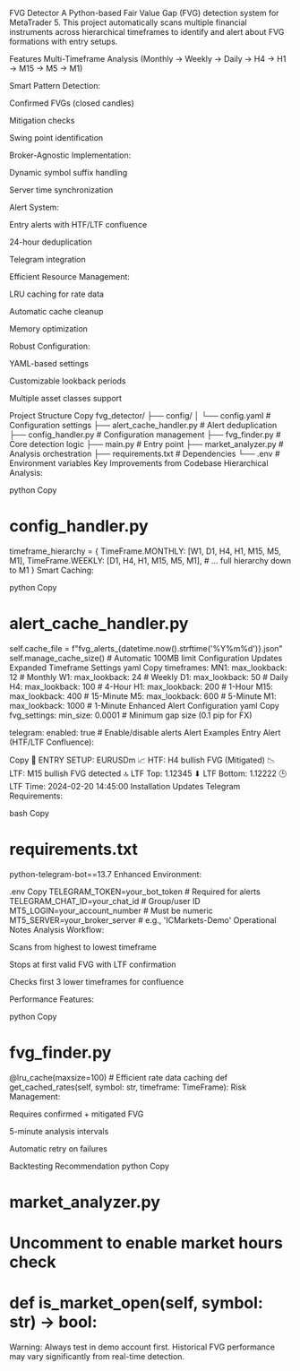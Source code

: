 FVG Detector
A Python-based Fair Value Gap (FVG) detection system for MetaTrader 5. This project automatically scans multiple financial instruments across hierarchical timeframes to identify and alert about FVG formations with entry setups.

Features
Multi-Timeframe Analysis (Monthly → Weekly → Daily → H4 → H1 → M15 → M5 → M1)

Smart Pattern Detection:

Confirmed FVGs (closed candles)

Mitigation checks

Swing point identification

Broker-Agnostic Implementation:

Dynamic symbol suffix handling

Server time synchronization

Alert System:

Entry alerts with HTF/LTF confluence

24-hour deduplication

Telegram integration

Efficient Resource Management:

LRU caching for rate data

Automatic cache cleanup

Memory optimization

Robust Configuration:

YAML-based settings

Customizable lookback periods

Multiple asset classes support

Project Structure
Copy
fvg_detector/
├── config/
│   └── config.yaml        # Configuration settings
├── alert_cache_handler.py # Alert deduplication
├── config_handler.py      # Configuration management
├── fvg_finder.py          # Core detection logic
├── main.py                # Entry point
├── market_analyzer.py     # Analysis orchestration
├── requirements.txt       # Dependencies
└── .env                   # Environment variables
Key Improvements from Codebase
Hierarchical Analysis:

python
Copy
# config_handler.py
timeframe_hierarchy = {
    TimeFrame.MONTHLY: [W1, D1, H4, H1, M15, M5, M1],
    TimeFrame.WEEKLY: [D1, H4, H1, M15, M5, M1],
    # ... full hierarchy down to M1
}
Smart Caching:

python
Copy
# alert_cache_handler.py
self.cache_file = f"fvg_alerts_{datetime.now().strftime('%Y%m%d')}.json"
self.manage_cache_size()  # Automatic 100MB limit
Configuration Updates
Expanded Timeframe Settings
yaml
Copy
timeframes:
  MN1:
    max_lookback: 12    # Monthly
  W1:
    max_lookback: 24    # Weekly
  D1:
    max_lookback: 50    # Daily
  H4:
    max_lookback: 100   # 4-Hour
  H1:
    max_lookback: 200   # 1-Hour
  M15:
    max_lookback: 400   # 15-Minute
  M5:
    max_lookback: 600   # 5-Minute
  M1:
    max_lookback: 1000  # 1-Minute
Enhanced Alert Configuration
yaml
Copy
fvg_settings:
  min_size: 0.0001  # Minimum gap size (0.1 pip for FX)

telegram:
  enabled: true      # Enable/disable alerts
Alert Examples
Entry Alert (HTF/LTF Confluence):

Copy
🚨 ENTRY SETUP: EURUSDm
📈 HTF: H4 bullish FVG (Mitigated)
📉 LTF: M15 bullish FVG detected
🔝 LTF Top: 1.12345
⬇ LTF Bottom: 1.12222
🕒 LTF Time: 2024-02-20 14:45:00
Installation Updates
Telegram Requirements:

bash
Copy
# requirements.txt
python-telegram-bot==13.7
Enhanced Environment:

.env
Copy
TELEGRAM_TOKEN=your_bot_token       # Required for alerts
TELEGRAM_CHAT_ID=your_chat_id       # Group/user ID
MT5_LOGIN=your_account_number       # Must be numeric
MT5_SERVER=your_broker_server       # e.g., 'ICMarkets-Demo'
Operational Notes
Analysis Workflow:

Scans from highest to lowest timeframe

Stops at first valid FVG with LTF confirmation

Checks first 3 lower timeframes for confluence

Performance Features:

python
Copy
# fvg_finder.py
@lru_cache(maxsize=100)  # Efficient rate data caching
def get_cached_rates(self, symbol: str, timeframe: TimeFrame):
Risk Management:

Requires confirmed + mitigated FVG

5-minute analysis intervals

Automatic retry on failures

Backtesting Recommendation
python
Copy
# market_analyzer.py
# Uncomment to enable market hours check
# def is_market_open(self, symbol: str) -> bool:
Warning: Always test in demo account first. Historical FVG performance may vary significantly from real-time detection.

